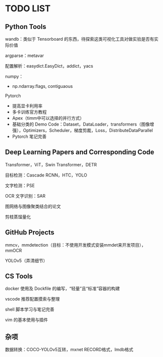 # TODO LIST

## Python Tools

wandb：类似于 Tensorboard 的东西，待探索这类可视化工具对做实验是否有实际价值

argparse：metavar

配置解析：easydict.EasyDict，addict，yacs

numpy：

- np.ndarray.flags, contiguaous

Pytorch

- 提高显卡利用率
- 多卡训练官方教程
- Apex（timm中可以选择的并行方式）
- 基础分类的 Demo Code：Dataset，DataLoader，transformers（图像增强），Optimizers，Scheduler，梯度剪裁，Loss，DistributeDataParallel
- Pytorch 笔记完善

## Deep Learning Papers and Corresponding Code

Transformer，ViT，Swin Transformer，DETR

目标检测：Cascade RCNN，HTC，YOLO

文字检测：PSE

OCR 文字识别：SAR

图网络与图像聚类结合的论文

剪枝蒸馏量化

## GitHub Projects

mmcv，mmdetection（目标：不使用开发模式安装mmdet来开发项目），mmOCR

YOLOv5（弄清细节）

## CS Tools

docker 使用及 Dockfile 的编写，“轻量”且“标准”容器的构建

vscode 推荐配置摸索与整理

shell 脚本学习与笔记完善

vim 的基本使用与插件

## 杂项

数据转换：COCO-YOLOv5互转，mxnet RECORD格式，lmdb格式